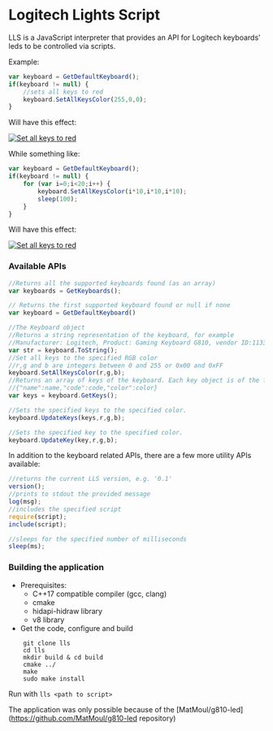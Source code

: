 Logitech Lights Script
======================

LLS is a JavaScript interpreter that provides an API for Logitech keyboards' leds to be controlled via scripts.

Example:
```javascript
var keyboard = GetDefaultKeyboard();
if(keyboard != null) {
    //sets all keys to red
    keyboard.SetAllKeysColor(255,0,0);    
}
```
Will have this effect:

[![Set all keys to red](https://img.youtube.com/vi/cRtkRXbmhZg/0.jpg)](https://www.youtube.com/watch?v=cRtkRXbmhZg) 

While something like:
```javascript
var keyboard = GetDefaultKeyboard();
if(keyboard != null) {
    for (var i=0;i<20;i++) {
        keyboard.SetAllKeysColor(i*10,i*10,i*10);    
        sleep(100);
    }    
}
```
Will have this effect:

[![Set all keys to red](https://img.youtube.com/vi/ClRO3pC96i8/0.jpg)](https://www.youtube.com/watch?v=ClRO3pC96i8) 

### Available APIs

```javascript
//Returns all the supported keyboards found (as an array)
var keyboards = GetKeyboards();

// Returns the first supported keyboard found or null if none
var keyboard = GetDefaultKeyboard() 

//The Keyboard object
//Returns a string representation of the keyboard, for example
//Manufacturer: Logitech, Product: Gaming Keyboard G810, vendor ID:1133, product ID: 49975, interface: 0
var str = keyboard.ToString(); 
//Set all keys to the specified RGB color
//r,g and b are integers between 0 and 255 or 0x00 and 0xFF
keyboard.SetAllKeysColor(r,g,b);
//Returns an array of keys of the keyboard. Each key object is of the format:
//{"name":name,"code":code,"color":color}
var keys = keyboard.GetKeys(); 

//Sets the specified keys to the specified color.
keyboard.UpdateKeys(keys,r,g,b);

//Sets the specified key to the specified color.
keyboard.UpdateKey(key,r,g,b);
```

In addition to the keyboard related APIs, there are a few more utility APIs available:
```javascript
//returns the current LLS version, e.g. '0.1'
version();
//prints to stdout the provided message
log(msg);
//includes the specified script
require(script);
include(script);

//sleeps for the specified number of milliseconds
sleep(ms);


```

### Building the application
* Prerequisites:
    * C++17 compatible compiler (gcc, clang)
    * cmake
    * hidapi-hidraw library
    * v8 library
* Get the code, configure and build    
```
    git clone lls
    cd lls
    mkdir build & cd build
    cmake ../
    make
    sudo make install
```
Run with `lls <path to script>`

The application was only possible because of the [MatMoul/g810-led](https://github.com/MatMoul/g810-led repository)